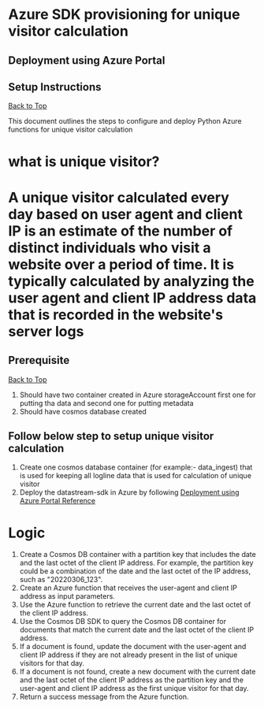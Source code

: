 <div id="top"></div>

# Azure SDK provisioning for unique visitor calculation

## Deployment using Azure Portal

## Setup Instructions
<p align="left"><a href="#top">Back to Top</a></p>

This document outlines the steps to configure and deploy Python Azure functions for unique visitor calculation


# what is unique visitor?

# A unique visitor calculated every day based on user agent and client IP is an estimate of the number of distinct individuals who visit a website over a period of time. It is typically calculated by analyzing the user agent and client IP address data that is recorded in the website's server logs

## Prerequisite
<p align="left"><a href="#top">Back to Top</a></p>

1. Should have two container created in Azure storageAccount first one for putting tha data and second one for putting metadata
2. Should have cosmos database created

## Follow below step to setup unique visitor calculation

1. Create one cosmos database container (for example:- data_ingest) that is used for keeping all logline data that is used for calculation of unique visitor
2. Deploy the datastream-sdk in Azure by following [Deployment using Azure Portal Reference](Azure-portal-deployment.md)



# Logic

1. Create a Cosmos DB container with a partition key that includes the date and the last octet of the client IP address. For example, the partition key could be a combination of the date and the last octet of the IP address, such as "20220306_123".
2. Create an Azure function that receives the user-agent and client IP address as input parameters.
3. Use the Azure function to retrieve the current date and the last octet of the client IP address.
4. Use the Cosmos DB SDK to query the Cosmos DB container for documents that match the current date and the last octet of the client IP address.
5. If a document is found, update the document with the user-agent and client IP address if they are not already present in the list of unique visitors for that day.
6. If a document is not found, create a new document with the current date and the last octet of the client IP address as the partition key and the user-agent and client IP address as the first unique visitor for that day.
7. Return a success message from the Azure function.